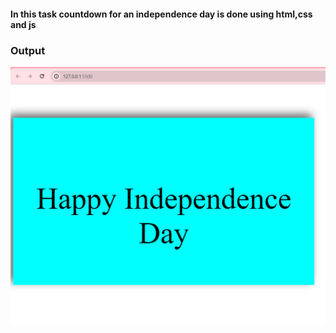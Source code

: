 <h4>In this task countdown for an independence day is done using html,css and js</h4>
<h3>Output</h3>
<img src="output.png">
